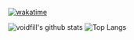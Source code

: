 [![wakatime](https://wakatime.com/badge/user/1a6132c3-b15f-4108-90d0-8df78d08341f.svg)](https://wakatime.com/@1a6132c3-b15f-4108-90d0-8df78d08341f)

![voidfill's github stats](https://github-readme-stats.vercel.app/api?username=voidfill&theme=midnight-purple&count_private=true&show_icons=true)
![Top Langs](https://github-readme-stats.vercel.app/api/top-langs/?username=voidfill&layout=compact&theme=midnight-purple&count_private=true)
